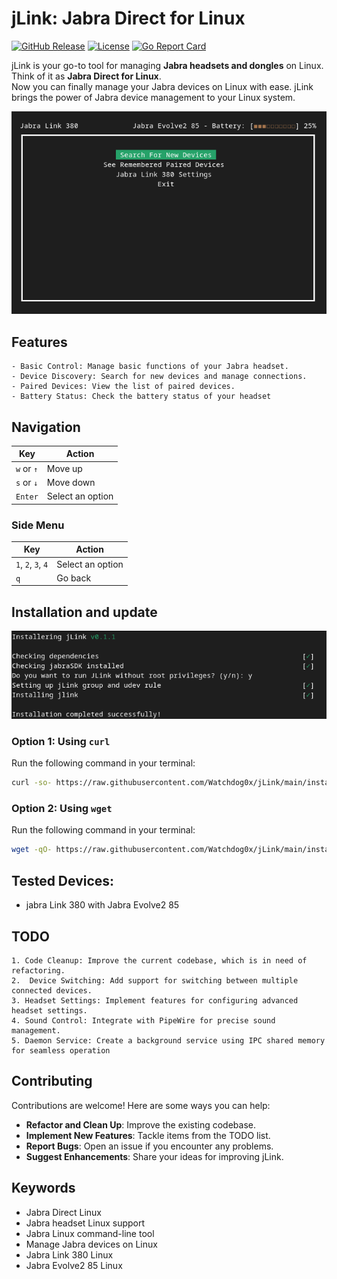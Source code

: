 # jLink: Jabra Direct for Linux

[![GitHub Release](https://img.shields.io/github/v/release/Watchdog0x/jLink)](https://github.com/Watchdog0x/jLink/releases)
[![License](https://img.shields.io/badge/License-Apache%202.0-blue.svg)](https://github.com/Watchdog0x/jLink/blob/main/LICENSE)
[![Go Report Card](https://goreportcard.com/badge/github.com/Watchdog0x/jLink)](https://goreportcard.com/report/github.com/Watchdog0x/jLink)

jLink is your go-to tool for managing **Jabra headsets and dongles** on Linux. Think of it as **Jabra Direct for Linux**. <br>
Now you can finally manage your Jabra devices on Linux with ease.
jLink brings the power of Jabra device management to your Linux system.

<div align="center">
  <img src="./src/image.png" alt="How jLink look" style="max-width: 100%; height: auto;">
</div>

## Features
    - Basic Control: Manage basic functions of your Jabra headset.
    - Device Discovery: Search for new devices and manage connections.
    - Paired Devices: View the list of paired devices.
    - Battery Status: Check the battery status of your headset

## Navigation

| Key             | Action                  |
|------------------|-------------------------|
| `w` or `↑`      | Move up                |
| `s` or `↓`      | Move down              |
| `Enter`         | Select an option       |

### Side Menu

| Key             | Action                  |
|------------------|-------------------------|
| `1`, `2`, `3`, `4` | Select an option      |
| `q`             | Go back                |



## Installation and update
<div align="center">
  <img src="./src/install.png" alt="How jLink look" style="max-width: 100%; height: auto;">
</div>

### Option 1: Using `curl`
Run the following command in your terminal:
```bash
curl -so- https://raw.githubusercontent.com/Watchdog0x/jLink/main/install.sh | sudo bash
```

### Option 2: Using `wget`
Run the following command in your terminal:

```bash
wget -qO- https://raw.githubusercontent.com/Watchdog0x/jLink/main/install.sh | sudo bash
```

## Tested Devices:

- jabra Link 380 with Jabra Evolve2 85

## TODO

    1. Code Cleanup: Improve the current codebase, which is in need of refactoring.
    2.  Device Switching: Add support for switching between multiple connected devices.
    3. Headset Settings: Implement features for configuring advanced headset settings.
    4. Sound Control: Integrate with PipeWire for precise sound management.
    5. Daemon Service: Create a background service using IPC shared memory for seamless operation

## Contributing

Contributions are welcome! Here are some ways you can help:
  - **Refactor and Clean Up**: Improve the existing codebase.
  - **Implement New Features**: Tackle items from the TODO list.
  - **Report Bugs**: Open an issue if you encounter any problems.
  - **Suggest Enhancements**: Share your ideas for improving jLink.


## Keywords
  - Jabra Direct Linux
  - Jabra headset Linux support
  - Jabra Linux command-line tool
  - Manage Jabra devices on Linux
  - Jabra Link 380 Linux
  - Jabra Evolve2 85 Linux

